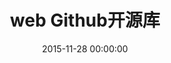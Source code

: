 ---
title: web Github开源库
categories:
  - web
tags:
  - web
  - github
  - 开源
date: 2015-11-28 00:00:00
layout: post_github
data_github: [
	{
		keywords: [UI],
		projects: [
			{
				user: "twbs",
				repo: "bootstrap",
				wiki: [
					{
						title: "bootstrap中文网",
						link: "http://www.bootcss.com/"
					}
				],
			},
			{
				user: "angular-ui",
				repo: "bootstrap",
				description: "这是由Angular UI团队开发的，增加了许多Angular的扩展组件。UI Bootstrap不使用jQuery; 它为每个Bootstrap JS组件添加了内置指令（directives）",
				wiki: [
					{
						title: "将BootstrapJS和AngularJS结合使用以及为什么不用jQuery",
						link: "http://ourjs.com/detail/54e18c51232227083e000034"
					},
				],
			},
			{
				user: "FezVrasta",
				repo: "bootstrap-material-design",
				description: "bootstrap主题",
				imgs: [
					"https://github.com/FezVrasta/bootstrap-material-design/raw/master/demo/imgs/banner.jpg",
				]
			},
			{
				user: "designmodo",
				repo: "Flat-UI",
				description: "扁平化ui，bootstrap主题",
			},
			{
				user: "FortAwesome",
				repo: "Font-Awesome",
				description: "一套绝佳的图标字体库和CSS框架",
				wiki: [
					{
						title: "Font Awesome, 为 Bootstrap 而创造的图标字体",
						link: "http://www.bootcss.com/p/font-awesome/"
					},
					{
						title: "Font Awesome,一套绝佳的图标字体库和CSS框架",
						link: "http://fontawesome.dashgame.com/"
					},
					{
						title: "Font Awesome 中文网 – 又一个WordPress站点",
						link: "http://www.fontawesome.com.cn/"
					},
				],
			},
			{
				user: "d3",
				repo: "d3",
				description: "D3 是最流行的可视化库之一，它被很多其他的表格插件所使用。它允许绑定任意数据到DOM，然后将数据驱动转换应用到Document中。你可以使用它用一个数组创建基本的HTML表格，或是利用它的流体过度和交互，用相似的数据创建惊人的SVG条形图",
				wiki: [
					{
						title: "API 中文手册",
						link: "https://github.com/d3/d3/wiki/API--%E4%B8%AD%E6%96%87%E6%89%8B%E5%86%8C"
					},
					{
						title: "Examples",
						link: "http://christopheviau.com/d3list/"
					}
				],
			},
			{
				user: "mdo",
				repo: "github-buttons",
				description: "github按钮，可显示关注数量",
			},
			{
				user: "daneden",
				repo: "animate.css",
				description: "一款强大的预设css3动画库",
				wiki: [
					{
						title: "Animate.css动画演示",
						link: "http://www.dowebok.com/demo/2014/98/"
					},
					{
						title: "animate.css – 齐全的CSS3动画库",
						link: "http://www.dowebok.com/98.html"
					}
				],
			},
			{
				user: "hakimel",
				repo: "reveal.js",
				description: "reveal.js是一个能够帮助我们很轻易地使用HTML来创建漂亮的演示效果，也就是我们常见的PPT幻灯片。reveal.js不依赖其他任何javascript库，是一个独立的javascript插件库。它提供了多种幻灯片过渡效果，是一个非常棒的在线演示库。",
				wiki: [
					{
						title: "演示Demo",
						link: "http://www.helloweba.com/demo/2016/revealjs/#/s4"
					},
					{
						title: "Reveal.js一个用来做WEB演示文稿的框架",
						link: "http://www.helloweba.com/view-blog-378.html"
					}
				],
			},
			{
				user: "impress",
				repo: "impress.js",
				description: "impress.js 是国外一位开发者受 Prezi 启发，采用 CSS3 与 JavaScript 语言完成的一个可供开发者使用的表现层框架(演示工具)",
				wiki: [
					{
						title: "演示Demo",
						link: "http://impress.github.io/impress.js/#/step-3"
					},
					{
						title: "impress.js初体验 - 前端装X利器",
						link: "http://www.cnblogs.com/Darren_code/archive/2013/01/04/impressjs.html"
					},
				],
			},
			{
				user: "chartjs",
				repo: "Chart.js",
				description: "图表",
				wiki: [
					{
						title: "官网",
						link: "http://www.chartjs.org/"
					},
				],
			},
			{
				user: "Eonasdan",
				repo: "bootstrap-datetimepicker",
				description: "时间选择器,基于bootstrap",
				imgs: [
					"https://camo.githubusercontent.com/69577291ec6c04a94baffd87e15027d8a4298e12/687474703a2f2f692e696d6775722e636f6d2f6e666e766835672e706e67",
				],
			},
		]
	},
	{
		keywords: [架构],
		projects: [
			{
				user: "angular",
				repo: "angular.js",
				description: "AngularJS是一个新出现的强大客户端技术，提供给大家的一种开发强大应用的方式。这种方式利用并且扩展HTML，CSS和javascript，并且弥补了它们的一些非常明显的不足。本应该使用HTML来实现而现在由它开发的动态一些内容。（MVVM）",
				wiki: [
					{
						title: "AngularJS的五个超酷特性",
						link: "http://www.gbin1.com/technology/javascript/20120717-AugularJS-features/"
					},
					{
						title: "现在就开始使用AngularJS的三个重要原因",
						link: "http://developer.51cto.com/art/201302/380661.htm"
					},
					{
						title: "AngularJS 教程 | 菜鸟教程",
						link: "http://www.runoob.com/angularjs/angularjs-tutorial.html"
					},
					{
						title: "AngularJS中文网",
						link: "http://www.apjs.net/"
					},
					{
						title: "Demo",
						link: "https://github.com/irlnathan/activityoverlord20"
					},
				],
			},
			{
				user: "angular",
				repo: "angular-seed",
				description: "angular-seed是github上面一个开源的项目，你只需要git clone一下，一个angular项目结构就有了，剩下来的事就是写控制器和视图，挺快捷的。",
			},
			{
				user: "facebook",
				repo: "react",
				wiki: [
					{
						title: "React",
						link: "http://reactjs.cn/react/index.html"
					},
					{
						title: "颠覆式前端UI开发框架：React",
						link: "http://www.infoq.com/cn/articles/subversion-front-end-ui-development-framework-react/"
					},
					{
						title: "React 入门实例教程-阮一峰",
						link: "http://www.ruanyifeng.com/blog/2015/03/react.html"
					},
					{
						title: "React 入门教程",
						link: "http://wiki.jikexueyuan.com/project/react-tutorial/"
					},
					{
						title: "React 中文版",
						link: "http://wiki.jikexueyuan.com/project/react/"
					},
					{
						title: "React 技术栈系列教程",
						link: "http://www.ruanyifeng.com/blog/2016/09/react-technology-stack.html"
					},
				],
			},
			{
				user: "ruanyf",
				repo: "react-demos",
				description: "React 入门实例教程 demo",
			},
			{
				user: "reactjs",
				repo: "redux",
				description: "将 React, Flux 与函数式编程结合一起，强大的前端框架",
				wiki: [
					{
						title: "Flux 架构入门教程",
						link: "http://www.ruanyifeng.com/blog/2016/01/flux.html"
					},
					{
						title: "Redux 入门教程（一）：基本用法",
						link: "http://www.ruanyifeng.com/blog/2016/09/redux_tutorial_part_one_basic_usages.html"
					},
					{
						title: "Redux 入门教程（二）：中间件与异步操作",
						link: "http://www.ruanyifeng.com/blog/2016/09/redux_tutorial_part_two_async_operations.html"
					},
					{
						title: "Redux 入门教程（三）：React-Redux 的用法",
						link: "http://www.ruanyifeng.com/blog/2016/09/redux_tutorial_part_three_react-redux.html"
					},
				],
			},
			{
				user: "requirejs",
				repo: "requirejs",
				description: "RequireJS 是一个JavaScript模块加载器。它非常适合在浏览器中使用, 它非常适合在浏览器中使用，但它也可以用在其他脚本环境, 就像 Rhino and Node. 使用RequireJS加载模块化脚本将提高代码的加载速度和质量",
				wiki: [
					{
						title: "RequireJS 中文网",
						link: "http://www.requirejs.cn/home.html"
					},
					{
						title: "require.js的用法-阮一峰",
						link: "http://www.ruanyifeng.com/blog/2012/11/require_js.html"
					},
					{
						title: "快速理解RequireJs",
						link: "http://www.tuicool.com/articles/jam2Anv"
					},
				],
			},
			{
				user: "angular-ui",
				repo: "ui-router",
				description: "UI-Router被认为是AngularUI为开发者提供的最实用的一个模块，它是一个让开发者能够根据URL状态或者说是'机器状态'来组织和控制界面UI的渲染，而不是仅仅只改变路由（传统AngularJS应用实用的方式）。该模块为开发者提供了很多最视图（view）额外的控制。开发者可以创建嵌套分层的视图、在同一个页面使用多个视图、让多个视图控制某个视图等更多的功能。即使是非常复杂的web应用，UI-Router也可以极佳地驾驭。",
				wiki: [
					{
						title: "UI-Router:为什么开发者都不喜欢Angular.js内置的路由",
						link: "http://blog.csdn.net/wolifun_fry/article/details/52262426"
					},
					{
						title: "深入理解ANGULARUI路由_UI-ROUTER",
						link: "http://www.html5jq.com/fe/angular_node/20150417/133.html"
					},
					{
						title: "AngularJS ui-router (嵌套路由)",
						link: "http://www.open-open.com/lib/view/open1416878937309.html"
					},
					{
						title: "路由 Route",
						link: "http://www.cnblogs.com/youngdze/p/4025538.html?utm_source=tuicool&utm_medium=referral"
					},
					{
						title: "AngularJS 使用 UI Router 实现表单向导",
						link: "http://www.oschina.net/translate/angularjs-multi-step-form-using-ui-router"
					},
				],
			},
			{
				user: "ui-router",
				repo: "visualizer",
				description: "路由可视化",
				imgs: [
					"https://camo.githubusercontent.com/ff27140eca791fb153ecb87de938a8b118e0efed/68747470733a2f2f7062732e7477696d672e636f6d2f6d656469612f436e3765704a5f554d4141485771752e6a7067",
				],
			},
		]
	},
	{
		keywords: [js],
		projects: [
			{
				user: "jashkenas",
				repo: "underscore",
				description: "Underscore 是一个 JavaScript 工具库，它提供了一整套函数式编程的实用功能，但是没有扩展任何 JavaScript 内置对象。 他解决了这个问题：“如果我面对一个空白的 HTML 页面，并希望立即开始工作，我需要什么？” 他弥补了 jQuery 没有实现的功能，同时又是 Backbone 必不可少的部分。Underscore 提供了100多个函数，包括常用的：map、filter、invoke — 当然还有更多专业的辅助函数，如：函数绑定、JavaScript 模板功能、创建快速索引、强类型相等测试等等。",
			},
			{
				user: "Modernizr",
				repo: "Modernizr",
				description: "Modernizr是一个开源的JS库，它使得那些基于访客浏览器的不同（指对新标准支持性的差异）而开发不同级别体验的设计师的工作变得更为简单。它使得设计师可以在支持HTML5和CSS3的浏览器中充分利用HTML5和CSS3的特性进行开发，同时又不会牺牲其他不支持这些新技术的浏览器的控制。",
				wiki: [
					{
						title: "Modernizr——为HTML5和CSS3而生！",
						link: "http://www.osmn00.com/translation/221.html"
					},
				],
			},
			{
				user: "douglascrockford",
				repo: "JSLint",
				description: "JSLint是一个JavaScript验证工具（非开源），可以扫描JavaScript源代码来查找问题。",
				wiki: [
					{
						title: "jslint.com",
						link: "http://jslint.com/"
					},
				],
			},
			{
				user: "jshint",
				repo: "jshint",
				description: "JSHint跟JSLint非常像，都是Javascript代码验证工具，这种工具可以检查你的代码并提供相关的代码改进意见。

对于你的代码，你可以选择多种方式来进行检验：

第一种方法：进入JSHint首页，粘贴你的代码，选择相关的选项，然后点击右下角的Lint按钮就可以了。

第二种方法：使用Grunt整合的JSHint。",
				wiki: [
					{
						title: "jshint.com",
						link: "http://jshint.com/"
					},
					{
						title: "JSHint介绍",
						link: "https://my.oschina.net/Jeky/blog/93200"
					},
					{
						title: "JSHint 配置浅析",
						link: "http://www.tuicool.com/articles/AzIRviR"
					},
				],
			},
			{
				user: "facebook",
				repo: "flow",
				description: "Flow是Facebook出品的一个JavaScript代码的静态类型检查工具",
				wiki: [
					{
						title: "官网翻译",
						link: "http://zhenyong.site/flowtype/"
					},
					{
						title: "Flow: Facebook出品的JavaScript静态类型检查工具",
						link: "http://www.infoq.com/cn/news/2014/11/flow-facebook-javascript"
					},
				],
			},
			{
				user: "Microsoft",
				repo: "TypeScript",
				description: "TypeScript是一种由微软开发的自由和开源的编程语言。它是JavaScript的一个超集，而且本质上向这个语言添加了可选的静态类型和基于类的面向对象编程。",
				wiki: [
					{
						title: "TypeScript中文网",
						link: "http://www.tslang.cn/"
					},
				],
			},
			{
				user: "jashkenas",
				repo: "coffeescript",
				description: "CoffeeScript是一门简洁的，构架于JavaScript之上的预处理器语言，可以静态编译成JavaScript，语法主要受ruby和python影响，目前已经为众多rails和node项目采用。",
				wiki: [
					{
						title: "CoffeeScript 中文",
						link: "http://coffee-script.org/"
					},
					{
						title: "CoffeeScript 详解",
						link: "https://ruby-china.org/topics/4789"
					},
				],
			},
		]
	},
	{
		keywords: [懒加载],
		projects: [
			{
				user: "tuupola",
				repo: "jquery_lazyload",
				description: "jQuery插件，依赖jQuery，只针对&lt;img&gt;的懒加载，有throttle功能",
			},
			{
				user: "callmecavs",
				repo: "layzr.js",
				description: "没有throttle功能！支持&lt;img&gt;",
			},
			{
				user: "aFarkas",
				repo: "lazysizes",
				description: "支持 img 和 iframe",
			},
		]
	},
	{
		keywords: [布局],
		projects: [
			{
				user: "desandro",
				repo: "masonry",
				description: "瀑布流等布局",
			},
		]
	},
	{
		keywords: [3D,全景],
		projects: [
			{
				user: "mpetroff",
				repo: "pannellum",
				description: "全景浏览引擎",
			},
			{
				user: "mrdoob",
				repo: "three.js",
				description: "3D引擎",
			},
		]
	},
	{
		keywords: [其他],
		projects: [
			{
				user: "bower",
				repo: "bower",
				description: "包,代码管理工具",
				imgs: [
					"https://camo.githubusercontent.com/8a2024183152023c85dc7124365c1afb721450a4/687474703a2f2f626f7765722e696f2f696d672f626f7765722d6c6f676f2e706e67",
				]
			},
			{
				user: "gruntjs",
				repo: "grunt",
				description: "一句话：自动化。对于需要反复重复的任务，例如压缩（minification）、编译、单元测试、linting等，自动化工具可以减轻你的劳动，简化你的工作。当你在 Gruntfile 文件正确配置好了任务，任务运行器就会自动帮你或你的小组完成大部分无聊的工作。",
				imgs: [
					"https://camo.githubusercontent.com/39242419c60a53e1f3cecdeecb2460acce47366f/687474703a2f2f6772756e746a732e636f6d2f696d672f6772756e742d6c6f676f2d6e6f2d776f72646d61726b2e737667",
				],
				wiki: [
					{
						title: "中文官网",
						link: "http://www.gruntjs.net/"
					}
				],
			},
			{
				user: "webpack",
				repo: "webpack",
				description: "WebPack可以看做是模块打包机：它做的事情是，分析你的项目结构，找到JavaScript模块以及其它的一些浏览器不能直接运行的拓展语言（Scss，TypeScript等），并将其打包为合适的格式以供浏览器使用。",
				imgs: [
					"https://camo.githubusercontent.com/ebc085019011ababb0d35024824304831c7dc72a/68747470733a2f2f7765627061636b2e6769746875622e696f2f6173736574732f6c6f676f2e706e67",
				],
				wiki: [
					{
						title: "入门Webpack，看这篇就够了",
						link: "http://www.jianshu.com/p/42e11515c10f#"
					},
					{
						title: "一小时包教会 —— webpack 入门指南",
						link: "http://www.w2bc.com/Article/50764"
					},
				],
			},
			{
				user: "moment",
				repo: "moment",
				description: "JavaScript 日期处理类库",
				wiki: [
					{
						title: "Moment.js 中文网",
						link: "http://momentjs.cn/"
					}
				],
			},
		]
	},
]
---